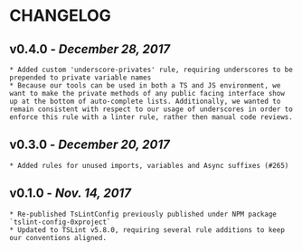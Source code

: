 # CHANGELOG

v0.4.0 - _December 28, 2017_
------------------------
    * Added custom 'underscore-privates' rule, requiring underscores to be prepended to private variable names
    * Because our tools can be used in both a TS and JS environment, we want to make the private methods of any public facing interface show up at the bottom of auto-complete lists. Additionally, we wanted to remain consistent with respect to our usage of underscores in order to enforce this rule with a linter rule, rather then manual code reviews.

v0.3.0 - _December 20, 2017_
------------------------
    * Added rules for unused imports, variables and Async suffixes (#265)

v0.1.0 - _Nov. 14, 2017_
------------------------
    * Re-published TsLintConfig previously published under NPM package `tslint-config-0xproject`
    * Updated to TSLint v5.8.0, requiring several rule additions to keep our conventions aligned.
